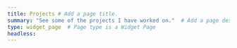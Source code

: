 ```yaml
---
title: Projects # Add a page title.
summary: "See some of the projects I have worked on."  # Add a page description.
type: widget_page  # Page type is a Widget Page
headless:
---
```


